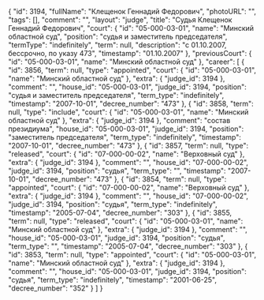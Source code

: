 {
    "id": 3194,
    "fullName": "Клещенок Геннадий Федорович",
    "photoURL": "",
    "tags": [],
    "comment": "",
    "layout": "judge",
    "title": "Судья Клещенок Геннадий Федорович",
    "court": {
        "id": "05-000-03-01",
        "name": "Минский областной суд",
        "position": "судья и заместитель председателя",
        "termType": "indefinitely",
        "term": null,
        "description": "c 01.10.2007, бессрочно, по указу 473",
        "timestamp": "01.10.2007"
    },
    "previousCourt": {
        "id": "05-000-03-01",
        "name": "Минский областной суд"
    },
    "career": [
        {
            "id": 3856,
            "term": null,
            "type": "appointed",
            "court": {
                "id": "05-000-03-01",
                "name": "Минский областной суд"
            },
            "extra": {
                "judge_id": 3194
            },
            "comment": "",
            "house_id": "05-000-03-01",
            "judge_id": 3194,
            "position": "судья и заместитель председателя",
            "term_type": "indefinitely",
            "timestamp": "2007-10-01",
            "decree_number": "473"
        },
        {
            "id": 3858,
            "term": null,
            "type": "include",
            "court": {
                "id": "05-000-03-01",
                "name": "Минский областной суд"
            },
            "extra": {
                "judge_id": 3194
            },
            "comment": "состав президиума",
            "house_id": "05-000-03-01",
            "judge_id": 3194,
            "position": "заместитель председателя",
            "term_type": "indefinitely",
            "timestamp": "2007-10-01",
            "decree_number": "473"
        },
        {
            "id": 3857,
            "term": null,
            "type": "released",
            "court": {
                "id": "07-000-00-02",
                "name": "Верховный суд"
            },
            "extra": {
                "judge_id": 3194
            },
            "comment": "",
            "house_id": "07-000-00-02",
            "judge_id": 3194,
            "position": "судья",
            "term_type": "",
            "timestamp": "2007-10-01",
            "decree_number": "473"
        },
        {
            "id": 3854,
            "term": null,
            "type": "appointed",
            "court": {
                "id": "07-000-00-02",
                "name": "Верховный суд"
            },
            "extra": {
                "judge_id": 3194
            },
            "comment": "",
            "house_id": "07-000-00-02",
            "judge_id": 3194,
            "position": "судья",
            "term_type": "indefinitely",
            "timestamp": "2005-07-04",
            "decree_number": "303"
        },
        {
            "id": 3855,
            "term": null,
            "type": "released",
            "court": {
                "id": "05-000-03-01",
                "name": "Минский областной суд"
            },
            "extra": {
                "judge_id": 3194
            },
            "comment": "",
            "house_id": "05-000-03-01",
            "judge_id": 3194,
            "position": "судья",
            "term_type": "",
            "timestamp": "2005-07-04",
            "decree_number": "303"
        },
        {
            "id": 3853,
            "term": null,
            "type": "appointed",
            "court": {
                "id": "05-000-03-01",
                "name": "Минский областной суд"
            },
            "extra": {
                "judge_id": 3194
            },
            "comment": "",
            "house_id": "05-000-03-01",
            "judge_id": 3194,
            "position": "судья",
            "term_type": "indefinitely",
            "timestamp": "2001-06-25",
            "decree_number": "352"
        }
    ]
}